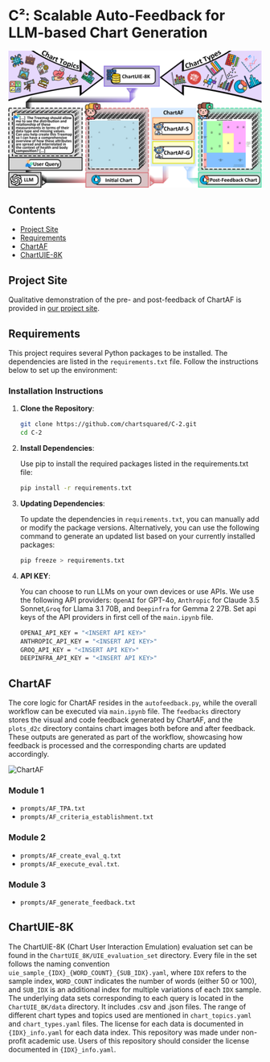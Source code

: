# C²: Scalable Auto-Feedback for LLM-based Chart Generation

![](overview.png)

## Contents 
- [Project Site](#project-site)
- [Requirements](#requirements)
- [ChartAF](#chartaf)
- [ChartUIE-8K](#chartuie-8k)

## Project Site

Qualitative demonstration of the pre- and post-feedback of ChartAF is provided in [our project site](https://chartsquared.github.io/).

## Requirements

This project requires several Python packages to be installed. The dependencies are listed in the `requirements.txt` file. Follow the instructions below to set up the environment:

### Installation Instructions

1. **Clone the Repository**:

   ```bash
   git clone https://github.com/chartsquared/C-2.git
   cd C-2

2. **Install Dependencies**:

    Use pip to install the required packages listed in the requirements.txt file:

    ```bash
    pip install -r requirements.txt

3. **Updating Dependencies**:

    To update the dependencies in `requirements.txt`, you can manually add or modify the package versions. Alternatively, you can use the following command to generate an updated list based on your currently installed packages:

    ```bash
    pip freeze > requirements.txt
    ```

4. **API KEY**:

    You can choose to run LLMs on your own devices or use APIs. We use the following API providers: `OpenAI` for GPT-4o, `Anthropic` for Claude 3.5 Sonnet,`Groq` for Llama 3.1 70B, and `Deepinfra` for Gemma 2 27B. Set api keys of the API providers in first cell of the `main.ipynb` file.
    ```bash
    OPENAI_API_KEY = "<INSERT API KEY>"
    ANTHROPIC_API_KEY = "<INSERT API KEY>"
    GROQ_API_KEY = "<INSERT API KEY>"
    DEEPINFRA_API_KEY = "<INSERT API KEY>"
    ```



## ChartAF
The core logic for ChartAF resides in the `autofeedback.py`, while the overall workflow can be executed via `main.ipynb` file. The `feedbacks` directory stores the visual and code feedback generated by ChartAF, and the `plots_d2c` directory contains chart images both before and after feedback. These outputs are generated as part of the workflow, showcasing how feedback is processed and the corresponding charts are updated accordingly.

![ChartAF](chartaf.png)

### Module 1
- `prompts/AF_TPA.txt`
- `prompts/AF_criteria_establishment.txt`

### Module 2
- `prompts/AF_create_eval_q.txt`
- `prompts/AF_execute_eval.txt`.

### Module 3
- `prompts/AF_generate_feedback.txt`

## ChartUIE-8K

The ChartUIE-8K (Chart User Interaction Emulation) evaluation set can be found in the `ChartUIE_8K/UIE_evaluation_set` directory. Every file in the set follows the naming convention `uie_sample_{IDX}_{WORD_COUNT}_{SUB_IDX}.yaml`, where `IDX` refers to the sample index, `WORD_COUNT` indicates the number of words (either 50 or 100), and `SUB_IDX` is an additional index for multiple variations of each `IDX` sample. The underlying data sets corresponding to each query is located in the `ChartUIE_8K/data` directory. It includes .csv and .json files. The range of different chart types and topics used are mentioned in `chart_topics.yaml` and `chart_types.yaml` files. The license for each data is documented in `{IDX}_info.yaml` for each data index. This repository was made under non-profit academic use. Users of this repository should consider the license documented in `{IDX}_info.yaml`.
<!-- 
## ChartAgent

ChartAgent is responsible for handling data-to-chart (d2c) generation tasks. We utilized two closed-source models (GPT-4o and Claude 3.5 Sonnet) and two open-source models (Llama 3.1 70B and Gemma 2 27B). The code for ChartAgent is in `ChartAgent.py`.

ChartAgent performs two d2c tasks in the workflow. The first task is the initial d2c generation, where it creates chart code based on the user’s query (including initial instructions and further instructions in a Q&A format). The second task is the post-feedback d2c generation, which incorporates feedback from ChartAJ. -->
